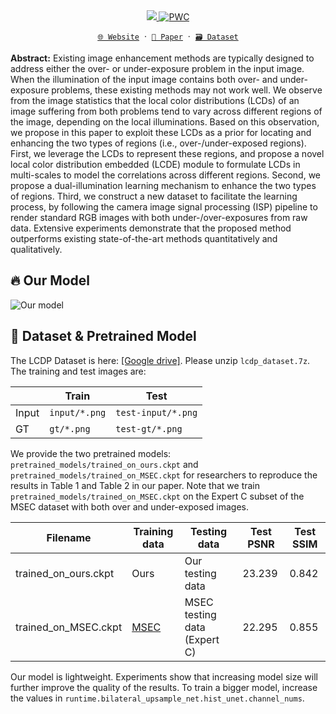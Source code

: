 <div align="center">
  <a href="https://whyy.site/paper/lcdp">
    <img src="imgs/title.webp"/>
  </a>


  <a href="https://paperswithcode.com/sota/image-enhancement-on-exposure-errors?p=local-color-distributions-prior-for-image">
    <img src="https://img.shields.io/endpoint.svg?url=https://paperswithcode.com/badge/local-color-distributions-prior-for-image/image-enhancement-on-exposure-errors" alt="PWC" />
    </a>

  [`🌐 Website`](https://whyy.site/paper/lcdp) &nbsp;&centerdot;&nbsp; [`📃 Paper`](https://www.cs.cityu.edu.hk/~rynson/papers/eccv22b.pdf) &nbsp;&centerdot;&nbsp; [`🗃️ Dataset`](https://drive.google.com/drive/folders/10Reaq-N0DiZiFpSrZ8j5g3g0EJes4JiS?usp=sharing)
</div>


**Abstract:** Existing image enhancement methods are typically designed to address either the over- or under-exposure problem in the input image. When the illumination of the input image contains both over- and under-exposure problems, these existing methods may not work well. We observe from the image statistics that the local color distributions (LCDs) of an image suffering from both problems tend to vary across different regions of the image, depending on the local illuminations. Based on this observation, we propose in this paper to exploit these LCDs as a prior for locating and enhancing the two types of regions (i.e., over-/under-exposed regions). First, we leverage the LCDs to represent these regions, and propose a novel local color distribution embedded (LCDE) module to formulate LCDs in multi-scales to model the correlations across different regions. Second, we propose a dual-illumination learning mechanism to enhance the two types of regions. Third, we construct a new dataset to facilitate the learning process, by following the camera image signal processing (ISP) pipeline to render standard RGB images with both under-/over-exposures from raw data. Extensive experiments demonstrate that the proposed method outperforms existing state-of-the-art methods quantitatively and qualitatively.

## 🔥 Our Model

![Our model](https://hywang99.github.io/images/lcdpnet/arch.png)

## 📂 Dataset & Pretrained Model

The LCDP Dataset is here: [[Google drive]](https://drive.google.com/drive/folders/10Reaq-N0DiZiFpSrZ8j5g3g0EJes4JiS?usp=sharing). Please unzip `lcdp_dataset.7z`. The training and test images are:

|       | Train         | Test               |
| ----- | ------------- | ------------------ |
| Input | `input/*.png` | `test-input/*.png` |
| GT    | `gt/*.png`    | `test-gt/*.png`    |

We provide the two pretrained models: `pretrained_models/trained_on_ours.ckpt` and `pretrained_models/trained_on_MSEC.ckpt` for researchers to reproduce the results in Table 1 and Table 2 in our paper. Note that we train `pretrained_models/trained_on_MSEC.ckpt` on the Expert C subset of the MSEC dataset with both over and under-exposed images.

| Filename             | Training data                                                | Testing data                 | Test PSNR | Test SSIM |
| -------------------- | ------------------------------------------------------------ | ---------------------------- | --------- | --------- |
| trained_on_ours.ckpt | Ours                                                         | Our testing data             | 23.239    | 0.842     |
| trained_on_MSEC.ckpt | [MSEC](https://github.com/mahmoudnafifi/Exposure_Correction) | MSEC testing data (Expert C) | 22.295    | 0.855     |

Our model is lightweight. Experiments show that increasing model size will further improve the quality of the results. To train a bigger model, increase the values in `runtime.bilateral_upsample_net.hist_unet.channel_nums`.

```
